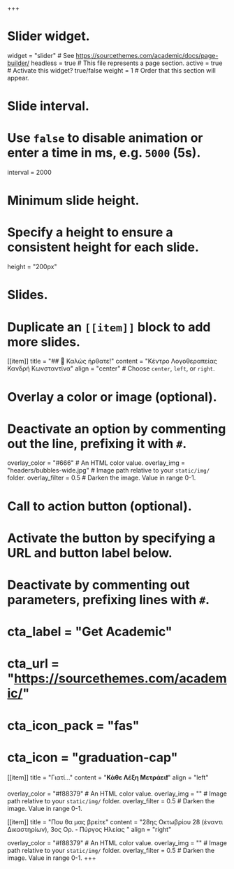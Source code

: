 +++
# Slider widget.
widget = "slider"  # See https://sourcethemes.com/academic/docs/page-builder/
headless = true  # This file represents a page section.
active = true  # Activate this widget? true/false
weight = 1  # Order that this section will appear.

# Slide interval.
# Use `false` to disable animation or enter a time in ms, e.g. `5000` (5s).
interval = 2000

# Minimum slide height.
# Specify a height to ensure a consistent height for each slide.
height = "200px"

# Slides.
# Duplicate an `[[item]]` block to add more slides.
[[item]]
  title = "## 👋 Καλώς ήρθατε!"
  content = "Κέντρο Λογοθεραπείας Κανδρή Κωνσταντίνα"
  align = "center"  # Choose `center`, `left`, or `right`.

  # Overlay a color or image (optional).
  #   Deactivate an option by commenting out the line, prefixing it with `#`.
  overlay_color = "#666"  # An HTML color value.
  overlay_img = "headers/bubbles-wide.jpg"  # Image path relative to your `static/img/` folder.
  overlay_filter = 0.5  # Darken the image. Value in range 0-1.

  # Call to action button (optional).
  #   Activate the button by specifying a URL and button label below.
  #   Deactivate by commenting out parameters, prefixing lines with `#`.
  # cta_label = "Get Academic"
  # cta_url = "https://sourcethemes.com/academic/"
  # cta_icon_pack = "fas"
  # cta_icon = "graduation-cap"

[[item]]
  title = "Γιατί..."
  content = "**Κάθε Λέξη Μετράει:exclamation:**"
  align = "left"

  overlay_color = "#f88379"  # An HTML color value.
  overlay_img = ""  # Image path relative to your `static/img/` folder.
  overlay_filter = 0.5  # Darken the image. Value in range 0-1.

[[item]]
  title = "Που θα μας βρείτε"
  content = "28ης Οκτωβρίου 28 (έναντι Δικαστηρίων), 3ος Ορ. - Πύργος Ηλείας "
  align = "right"

  overlay_color = "#f88379"  # An HTML color value.
  overlay_img = ""  # Image path relative to your `static/img/` folder.
  overlay_filter = 0.5  # Darken the image. Value in range 0-1.
+++
